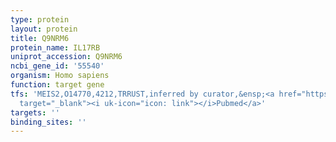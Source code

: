 ```yaml
---
type: protein
layout: protein
title: Q9NRM6
protein_name: IL17RB
uniprot_accession: Q9NRM6
ncbi_gene_id: '55540'
organism: Homo sapiens
function: target gene
tfs: 'MEIS2,O14770,4212,TRRUST,inferred by curator,&ensp;<a href="https://www.ncbi.nlm.nih.gov/pubmed/?term=25043012%5Buid%5D"
  target="_blank"><i uk-icon="icon: link"></i>Pubmed</a>'
targets: ''
binding_sites: ''
---
```

